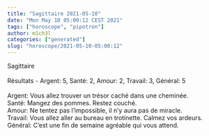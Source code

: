 ```yaml
---
title: "Sagittaire 2021-05-10"
date: "Mon May 10 05:00:12 CEST 2021"
tags: ["horoscope", "pipotron"]
author: m1ch3l
categories: ["generated"]
slug: "horoscope/2021-05-10-05:00:12"
---
```


Sagittaire<br>
<br>
Résultats - Argent: 5, Santé: 2, Amour: 2, Travail: 3, Général: 5<br>
<br>
Argent:  Vous allez trouver un trésor caché dans une cheminée. <br>
Santé:   Mangez des pommes. Restez couché.<br>
Amour:   Ne tentez pas l’impossible, il n’y aura pas de miracle. <br>
Travail: Vous allez aller au bureau en trotinette. Calmez vos ardeurs.<br>
Général: C’est une fin de semaine agréable qui vous attend.<br>
